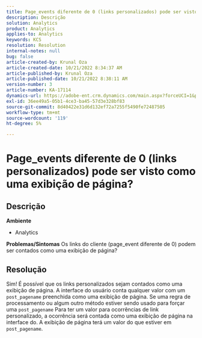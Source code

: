 ```yaml
---
title: Page_events diferente de 0 (links personalizados) pode ser visto como uma exibição de página?
description: Descrição
solution: Analytics
product: Analytics
applies-to: Analytics
keywords: KCS
resolution: Resolution
internal-notes: null
bug: false
article-created-by: Krunal Oza
article-created-date: 10/21/2022 8:34:37 AM
article-published-by: Krunal Oza
article-published-date: 10/21/2022 8:38:11 AM
version-number: 3
article-number: KA-17114
dynamics-url: https://adobe-ent.crm.dynamics.com/main.aspx?forceUCI=1&pagetype=entityrecord&etn=knowledgearticle&id=e0d0b62f-1b51-ed11-bba2-0022480867fb
exl-id: 36ee49a5-05b1-4ce3-ba45-57d3e328bf83
source-git-commit: 8d40422e31d6d132ef72a7255f5490fe72487505
workflow-type: tm+mt
source-wordcount: '119'
ht-degree: 5%

---
```


# Page_events diferente de 0 (links personalizados) pode ser visto como uma exibição de página?

## Descrição

<b>Ambiente</b>
- Analytics



<b>Problemas/Sintomas</b>
Os links do cliente (page_event diferente de 0) podem ser contados como uma exibição de página?


## Resolução


Sim! É possível que os links personalizados sejam contados como uma exibição de página. A interface do usuário conta qualquer valor com um `post_pagename` preenchida como uma exibição de página. Se uma regra de processamento ou algum outro método estiver sendo usado para forçar uma `post_pagename` Para ter um valor para ocorrências de link personalizado, a ocorrência será contada como uma exibição de página na interface do. A exibição de página terá um valor do que estiver em `post_pagename`.
